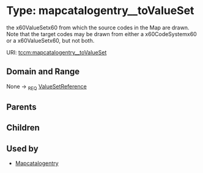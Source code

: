 
# Type: mapcatalogentry__toValueSet


the x60ValueSetx60 from which the source codes in the Map are drawn. Note that the target codes may be drawn from
either a x60CodeSystemx60 or a x60ValueSetx60, but not both.

URI: [tccm:mapcatalogentry__toValueSet](https://hotecosystem.org/tccm/mapcatalogentry__toValueSet)


## Domain and Range

None ->  <sub>REQ</sub> [ValueSetReference](ValueSetReference.md)

## Parents


## Children


## Used by

 * [Mapcatalogentry](Mapcatalogentry.md)

